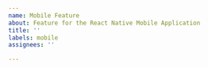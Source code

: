 ```yaml
---
name: Mobile Feature
about: Feature for the React Native Mobile Application
title: ''
labels: mobile
assignees: ''

---
```



